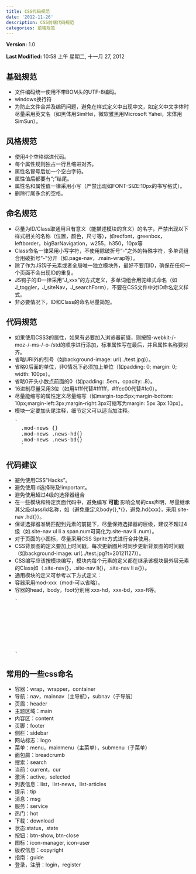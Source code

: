 ```yaml
---
title: CSS代码规范
date: '2012-11-26'
description: CSS前端代码规范
categories: 前端规范
---
```


**Version:** 1.0

**Last Modified:** 10:58 上午 星期二, 十一月 27, 2012

## 基础规范 ##
- 文件编码统一使用不带BOM头的UTF-8编码。
- windows换行符
- 为防止文件合并及编码问题，避免在样式定义中出现中文，如定义中文字体时尽量采用英文名（如黑体用SimHei，微软雅黑用Microsoft Yahei，宋体用SimSun）。

## 风格规范 ##
- 使用4个空格缩进代码。
- 每个属性规则独占一行且缩进对齐。
- 属性名冒号后加一个空白字符。
- 属性值后都要有“;”结尾。
- 属性名和属性值一律采用小写（严禁出现如FONT-SIZE:10px的书写格式）。
- 删除行尾多余的空格。

## 命名规范 ##
- 尽量为ID/Class取通用且有意义（能描述模块的含义）的名字，严禁出现以下样式相关的名称（位置，颜色，尺寸等），如redfont，greenbox，leftborder，bigBarNavigation，w255，h350，10px等
- Class命名一律采用小写字符，不使用除破折号“-”之外的特殊字符，多单词组合用破折号“-”分开（如.page-nav，.main-wrap等）。
- 除了作为JS钩子元素或者全局唯一独立模块外，最好不要用ID，确保在任何一个页面不会出现ID的重复。
- JS钩子的ID一律采用“J\_xxx”的方式定义，多单词组合用驼峰式命名（如J\_toggler，J\_siteNav，J\_searchForm），不要在CSS文件中对ID命名定义样式。
- 非必要情况下，ID和Class的命名尽量简短。

## 代码规范 ##
- 如果使用CSS3的属性，如果有必要加入浏览器前缀，则按照-webkit-/-moz-/-ms-/-o-/std的顺序进行添加，标准属性写在最后，并且属性名称要对齐。
- 省略URI外的引号（如background-image: url(../test.jpg)）。
- 省略0后面的单位，非0情况下必须加上单位（如padding: 0; margin: 0; width: 100px）。
- 省略0开头小数点前面的0（如padding: .5em，opacity: .8）。
- 16进制尽量采用3位（如用#fff代替#ffffff，#ffcc00代替#fc0）。
- 尽量能缩写的属性定义尽量缩写（如margin-top:5px;margin-bottom: 10px;margin-left:3px;margin-right:3px可缩写为margin: 5px 3px 10px）。
- 模块一定要加头尾注释，细节定义可以适当加注释。
    <pre>`<!-- news begin -->
    .mod-news {}
    .mod-news .news-hd{}
    .mod-news .news-bd{}
    <!-- news end -->`</pre>

## 代码建议 ##
- 避免使用CSS“Hacks”。
- 避免使用id选择符及!important。
- 避免使用超过4级的选择器组合
- 在一些模块和特定页面代码中，避免编写 **可能** 影响全局的css声明，尽量继承其父级class/id名称，如（避免重定义body{},*{}，避免.hd{xxx}，采用.site-nav .hd{}）。
- 保证选择器准确匹配到元素的前提下，尽量保持选择器的层级，建议不超过4级（如.site-nav ul li a span.num可简化为.site-nav li .num）。
- 对于页面的小图标，尽量采用CSS Sprite方式进行合并使用。
- CSS背景图的定义要加上时间戳，每次更新图片时同步更新背景图的时间戳（如background-image: url(../test.jpg?t=20121127)）。
- CSS编写应该按模块编写，模块内每个元素的定义都在继承该模块最外层元素的Class如（.site-nav{}，.site-nav li{}，.site-nav li a{}）。
- 通用模块的定义可参考以下方式定义：
 - 容器采用mod-xxx（mod-可以省略）。
 - 容器的head，body，foot分别用 xxx-hd，xxx-bd，xxx-ft等。
    <pre>`<div class="news">
            <div class="news-hd"></div>
            <div class="news-bd"></div>
            <div class="news-ft"></div>
    </div>`</pre>

## 常用的一些css命名 ##
 - 容器：wrap，wrapper，container
 - 导航：nav，mainnav（主导航），subnav（子导航）
 - 页眉：header
 - 主题区域：main
 - 内容区：content
 - 页脚：footer
 - 侧栏：sidebar
 - 网站标志：logo
 - 菜单：menu，mainmenu（主菜单），submenu（子菜单）
 - 面包屑：breadcrumb
 - 搜索：search
 - 当前：current，cur
 - 激活：active，selected
 - 列表信息：list，list-news，list-articles
 - 提示：tip
 - 消息：msg
 - 服务：service
 - 热门：hot
 - 下载：download
 - 状态:status，state
 - 按钮：btn-show, btn-close
 - 图标：icon-manager, icon-user
 - 版权信息：copyright
 - 指南：guide
 - 登录，注册：login，register